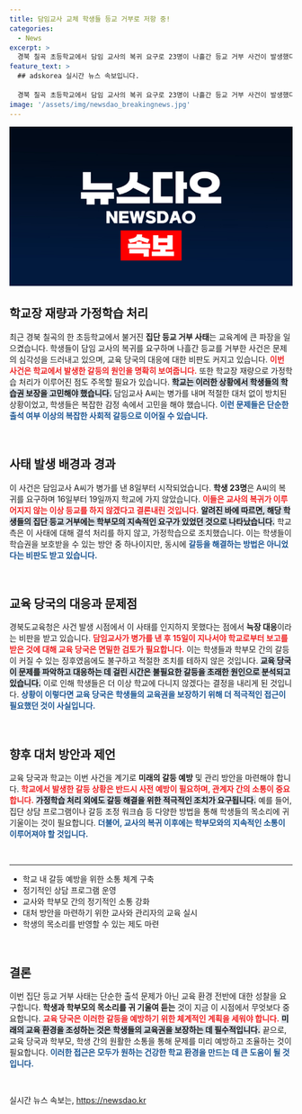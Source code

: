 ```yaml
---
title: 담임교사 교체 학생들 등교 거부로 저항 중!
categories:
  - News
excerpt: >
  경북 칠곡 초등학교에서 담임 교사의 복귀 요구로 23명이 나흘간 등교 거부 사건이 발생했다. 교육 당국의 늑장 대응에 학부모들은 2학기에도 등교 거부를 예고, 갈등의 불씨가 여전하다.
feature_text: >
  ## adskorea 실시간 뉴스 속보입니다.

  경북 칠곡 초등학교에서 담임 교사의 복귀 요구로 23명이 나흘간 등교 거부 사건이 발생했다. 교육 당국의 늑장 대응에 학부모들은 2학기에도 등교 거부를 예고, 갈등의 불씨가 여전하다.
image: '/assets/img/newsdao_breakingnews.jpg'
---
```


<p><img src="/assets/img/newsdao_breakingnews.jpg" alt="adskorea 속보" /></p>

<h2 data-ke-size="size26">학교장 재량과 가정학습 처리</h2>

<p data-ke-size="size16">최근 경북 칠곡의 한 초등학교에서 불거진 <b>집단 등교 거부 사태</b>는 교육계에 큰 파장을 일으켰습니다. 학생들이 담임 교사의 복귀를 요구하며 나흘간 등교를 거부한 사건은 문제의 심각성을 드러내고 있으며, 교육 당국의 대응에 대한 비판도 커지고 있습니다. <b><span style="color: #ee2323;">이번 사건은 학교에서 발생한 갈등의 원인을 명확히 보여줍니다.</span></b> 또한 학교장 재량으로 가정학습 처리가 이루어진 점도 주목할 필요가 있습니다. <b><span style="background-color: #21538527;">학교는 이러한 상황에서 학생들의 학습권 보장을 고민해야 했습니다.</span></b> 담임교사 A씨는 병가를 내며 적절한 대처 없이 방치된 상황이었고, 학생들은 복잡한 감정 속에서 고민을 해야 했습니다. <b><span style="color: #1a5490;">이런 문제들은 단순한 출석 여부 이상의 복잡한 사회적 갈등으로 이어질 수 있습니다.</span></b></p>

<p data-ke-size="size16">&nbsp;</p>

<h2 data-ke-size="size26">사태 발생 배경과 경과</h2>

<p data-ke-size="size16">이 사건은 담임교사 A씨가 병가를 낸 8일부터 시작되었습니다. <b>학생 23명</b>은 A씨의 복귀를 요구하며 16일부터 19일까지 학교에 가지 않았습니다. <b><span style="color: #ee2323;">이들은 교사의 복귀가 이루어지지 않는 이상 등교를 하지 않겠다고 결론내린 것입니다.</span></b> <b><span style="background-color: #21538527;">알려진 바에 따르면, 해당 학생들의 집단 등교 거부에는 학부모의 지속적인 요구가 있었던 것으로 나타났습니다.</span></b> 학교 측은 이 사태에 대해 결석 처리를 하지 않고, 가정학습으로 조치했습니다. 이는 학생들이 학습권을 보호받을 수 있는 방안 중 하나이지만, 동시에 <b><span style="color: #1a5490;">갈등을 해결하는 방법은 아니었다는 비판도 받고 있습니다.</span></b></p>

<p data-ke-size="size16">&nbsp;</p>

<h2 data-ke-size="size26">교육 당국의 대응과 문제점</h2>

<p data-ke-size="size16">경북도교육청은 사건 발생 시점에서 이 사태를 인지하지 못했다는 점에서 <b>늑장 대응</b>이라는 비판을 받고 있습니다. <b><span style="color: #ee2323;">담임교사가 병가를 낸 후 15일이 지나서야 학교로부터 보고를 받은 것에 대해 교육 당국은 면밀한 검토가 필요합니다.</span></b> 이는 학생들과 학부모 간의 갈등이 커질 수 있는 징후였음에도 불구하고 적절한 조치를 테하지 않은 것입니다. <b><span style="background-color: #21538527;">교육 당국이 문제를 파악하고 대응하는 데 걸린 시간은 불필요한 갈등을 초래한 원인으로 분석되고 있습니다.</span></b> 이로 인해 학생들은 더 이상 학교에 다니지 않겠다는 결정을 내리게 된 것입니다. <b><span style="color: #1a5490;">상황이 이렇다면 교육 당국은 학생들의 교육권을 보장하기 위해 더 적극적인 접근이 필요했던 것이 사실입니다.</span></b></p>

<p data-ke-size="size16">&nbsp;</p>

<h2 data-ke-size="size26">향후 대처 방안과 제언</h2>

<p data-ke-size="size16">교육 당국과 학교는 이번 사건을 계기로 <b>미래의 갈등 예방</b> 및 관리 방안을 마련해야 합니다. <b><span style="color: #ee2323;">학교에서 발생한 갈등 상황은 반드시 사전 예방이 필요하며, 관계자 간의 소통이 중요합니다.</span></b> <b><span style="background-color: #21538527;">가정학습 처리 외에도 갈등 해결을 위한 적극적인 조치가 요구됩니다.</span></b> 예를 들어, 집단 상담 프로그램이나 갈등 조정 워크숍 등 다양한 방법을 통해 학생들의 목소리에 귀 기울이는 것이 필요합니다. <b><span style="color: #1a5490;">더불어, 교사의 복귀 이후에는 학부모와의 지속적인 소통이 이루어져야 할 것입니다.</span></b></p>

<p data-ke-size="size16">&nbsp;</p>

<hr>

<ul>
    <li>학교 내 갈등 예방을 위한 소통 체계 구축</li>
    <li>정기적인 상담 프로그램 운영</li>
    <li>교사와 학부모 간의 정기적인 소통 강화</li>
    <li>대처 방안을 마련하기 위한 교사와 관리자의 교육 실시</li>
    <li>학생의 목소리를 반영할 수 있는 제도 마련</li>
</ul>

<p data-ke-size="size16">&nbsp;</p>

<h2 data-ke-size="size26">결론</h2>

<p data-ke-size="size16">이번 집단 등교 거부 사태는 단순한 출석 문제가 아닌 교육 환경 전반에 대한 성찰을 요구합니다. <b>학생과 학부모의 목소리를 귀 기울여 듣는</b> 것이 지금 이 시점에서 무엇보다 중요합니다. <b><span style="color: #ee2323;">교육 당국은 이러한 갈등을 예방하기 위한 체계적인 계획을 세워야 합니다.</span></b> <b><span style="background-color: #21538527;">미래의 교육 환경을 조성하는 것은 학생들의 교육권을 보장하는 데 필수적입니다.</span></b> 끝으로, 교육 당국과 학부모, 학생 간의 원활한 소통을 통해 문제를 미리 예방하고 조율하는 것이 필요합니다. <b><span style="color: #1a5490;">이러한 접근은 모두가 원하는 건강한 학교 환경을 만드는 데 큰 도움이 될 것입니다.</span></b></p>

<p data-ke-size="size16">&nbsp;</p>
실시간 뉴스 속보는, <a href="https://newsdao.kr" rel="dofollow">https://newsdao.kr</a>


